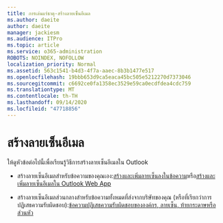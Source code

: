 ```yaml
---
title: การเล่นแร่ธาตุ-สร้างลายเซ็นอีเมล
ms.author: daeite
author: daeite
manager: jackiesm
ms.audience: ITPro
ms.topic: article
ms.service: o365-administration
ROBOTS: NOINDEX, NOFOLLOW
localization_priority: Normal
ms.assetid: 563c1541-b4d3-4f7a-aaec-8b3b1477e517
ms.openlocfilehash: 19bbb653d9ca5eaca45bc505e5212270d7373046
ms.sourcegitcommit: c6692ce0fa1358ec3529e59ca0ecdfdea4cdc759
ms.translationtype: MT
ms.contentlocale: th-TH
ms.lasthandoff: 09/14/2020
ms.locfileid: "47718856"
---
```

# <a name="create-email-signatures"></a>สร้างลายเซ็นอีเมล

ให้ดูหัวข้อต่อไปนี้เพื่อเรียนรู้วิธีการสร้างลายเซ็นอีเมลใน Outlook
  
- สร้างลายเซ็นอีเมลสำหรับข้อความของคุณเอง:[สร้างและเพิ่มลายเซ็นลงในข้อความ](https://support.office.com/article/8ee5d4f4-68fd-464a-a1c1-0e1c80bb27f2.aspx)หรือ[สร้างและเพิ่มลายเซ็นอีเมลใน Outlook Web App](https://support.office.com/article/0f230564-11b9-4239-83de-f10cbe4dfdfc.aspx)
    
- สร้างลายเซ็นอีเมลส่วนกลางสำหรับข้อความทั้งหมดที่ส่งจากบริษัทของคุณ (หรือที่เรียกว่าการปฏิเสธความรับผิดชอบ):[ข้อความปฏิเสธความรับผิดชอบขององค์กร, ลายเซ็น, ท้ายกระดาษหรือส่วนหัว](https://go.microsoft.com/fwlink/p/?linkid=391096)
    

